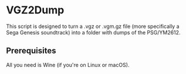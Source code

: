 # VGZ2Dump
This script is designed to turn a .vgz or .vgm.gz file (more specifically a Sega Genesis soundtrack) into a folder with dumps of the PSG/YM2612.

## Prerequisites
All you need is Wine (if you're on Linux or macOS).
